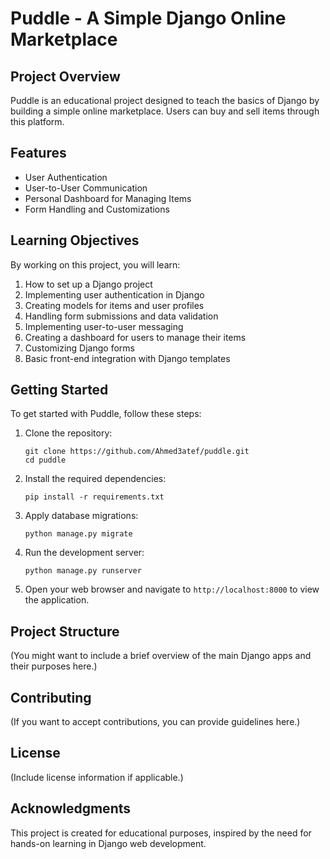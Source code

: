 # Puddle - A Simple Django Online Marketplace

## Project Overview

Puddle is an educational project designed to teach the basics of Django by building a simple online marketplace. Users can buy and sell items through this platform.

## Features

- User Authentication
- User-to-User Communication
- Personal Dashboard for Managing Items
- Form Handling and Customizations

## Learning Objectives

By working on this project, you will learn:

1. How to set up a Django project
2. Implementing user authentication in Django
3. Creating models for items and user profiles
4. Handling form submissions and data validation
5. Implementing user-to-user messaging
6. Creating a dashboard for users to manage their items
7. Customizing Django forms
8. Basic front-end integration with Django templates

## Getting Started

To get started with Puddle, follow these steps:

1. Clone the repository:
   ```
   git clone https://github.com/Ahmed3atef/puddle.git
   cd puddle
   ```

2. Install the required dependencies:
   ```
   pip install -r requirements.txt
   ```

3. Apply database migrations:
   ```
   python manage.py migrate
   ```

4. Run the development server:
   ```
   python manage.py runserver
   ```

5. Open your web browser and navigate to `http://localhost:8000` to view the application.

## Project Structure

(You might want to include a brief overview of the main Django apps and their purposes here.)

## Contributing

(If you want to accept contributions, you can provide guidelines here.)

## License

(Include license information if applicable.)

## Acknowledgments

This project is created for educational purposes, inspired by the need for hands-on learning in Django web development.
